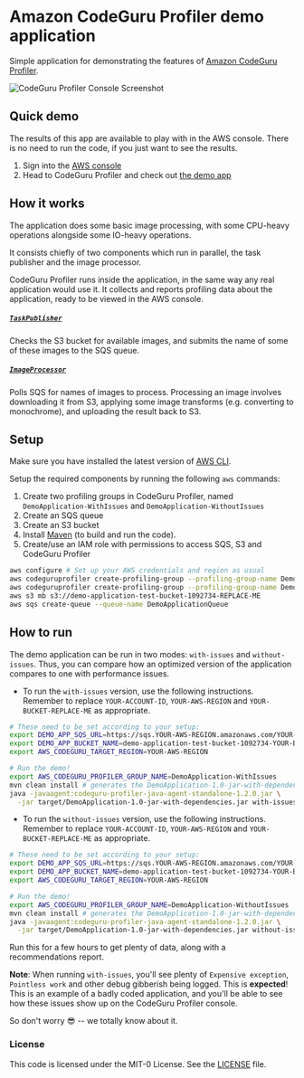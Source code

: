 # Amazon CodeGuru Profiler demo application

Simple application for demonstrating the features of [Amazon CodeGuru Profiler](https://aws.amazon.com/codeguru/).

![CodeGuru Profiler Console Screenshot](CodeGuruProfilerScreenshot.png)

## Quick demo

The results of this app are available to play with in the AWS console.
There is no need to run the code, if you just want to see the results.

1. Sign into the [AWS console](https://console.aws.amazon.com)
2. Head to CodeGuru Profiler and check out [the demo app](https://console.aws.amazon.com/codeguru/profiler/profile?profileName=%7BCodeGuru%7D%20DemoProfilingGroup-WithIssues)

## How it works

The application does some basic image processing, with some CPU-heavy
operations alongside some IO-heavy operations.

It consists chiefly of two components which run in parallel, the task publisher
and the image processor.

CodeGuru Profiler runs inside the application, in the same way any real application
would use it. It collects and reports profiling data about the application, ready to
be viewed in the AWS console.

##### [`TaskPublisher`](src/main/java/com/company/demoapplication/TaskPublisher.java)

Checks the S3 bucket for available images, and submits the name of some of these images
to the SQS queue.

##### [`ImageProcessor`](src/main/java/com/company/demoapplication/ImageProcessor.java)

Polls SQS for names of images to process. Processing an image involves downloading
it from S3, applying some image transforms (e.g. converting to monochrome), and
uploading the result back to S3.

## Setup

Make sure you have installed the latest version of [AWS CLI](https://docs.aws.amazon.com/cli/latest/userguide/cli-chap-welcome.html).

Setup the required components by running the following ```aws``` commands:

1. Create two profiling groups in CodeGuru Profiler, named `DemoApplication-WithIssues` and `DemoApplication-WithoutIssues`
2. Create an SQS queue
3. Create an S3 bucket
4. Install [Maven](https://maven.apache.org/) (to build and run the code).
5. Create/use an IAM role with permissions to access SQS, S3 and CodeGuru Profiler

```bash
aws configure # Set up your AWS credentials and region as usual
aws codeguruprofiler create-profiling-group --profiling-group-name DemoApplication-WithIssues
aws codeguruprofiler create-profiling-group --profiling-group-name DemoApplication-WithoutIssues
aws s3 mb s3://demo-application-test-bucket-1092734-REPLACE-ME
aws sqs create-queue --queue-name DemoApplicationQueue
```

## How to run

The demo application can be run in two modes: `with-issues` and `without-issues`. Thus, you can compare how an
optimized version of the application compares to one with performance issues.

* To run the `with-issues` version, use the following instructions. Remember to replace `YOUR-ACCOUNT-ID`, `YOUR-AWS-REGION` and `YOUR-BUCKET-REPLACE-ME` as appropriate.

```bash
# These need to be set according to your setup:
export DEMO_APP_SQS_URL=https://sqs.YOUR-AWS-REGION.amazonaws.com/YOUR-ACCOUNT-ID/DemoApplicationQueue
export DEMO_APP_BUCKET_NAME=demo-application-test-bucket-1092734-YOUR-BUCKET-REPLACE-ME
export AWS_CODEGURU_TARGET_REGION=YOUR-AWS-REGION

# Run the demo!
export AWS_CODEGURU_PROFILER_GROUP_NAME=DemoApplication-WithIssues
mvn clean install # generates the DemoApplication-1.0-jar-with-dependencies.jar
java -javaagent:codeguru-profiler-java-agent-standalone-1.2.0.jar \
  -jar target/DemoApplication-1.0-jar-with-dependencies.jar with-issues
```

* To run the `without-issues` version, use the following instructions. Remember to replace `YOUR-ACCOUNT-ID`, `YOUR-AWS-REGION` and `YOUR-BUCKET-REPLACE-ME` as appropriate.

```bash
# These need to be set according to your setup:
export DEMO_APP_SQS_URL=https://sqs.YOUR-AWS-REGION.amazonaws.com/YOUR-ACCOUNT-ID/DemoApplicationQueue
export DEMO_APP_BUCKET_NAME=demo-application-test-bucket-1092734-YOUR-BUCKET-REPLACE-ME
export AWS_CODEGURU_TARGET_REGION=YOUR-AWS-REGION

# Run the demo!
export AWS_CODEGURU_PROFILER_GROUP_NAME=DemoApplication-WithoutIssues
mvn clean install # generates the DemoApplication-1.0-jar-with-dependencies.jar
java -javaagent:codeguru-profiler-java-agent-standalone-1.2.0.jar \
  -jar target/DemoApplication-1.0-jar-with-dependencies.jar without-issues
```

Run this for a few hours to get plenty of data, along with a recommendations report.

**Note**: When running `with-issues`, you'll see plenty of `Expensive exception`, `Pointless work` and other debug
gibberish being logged. This is **expected**! This is an example of a badly coded application, and you'll be able to see
how these issues show up on the CodeGuru Profiler console.

So don't worry 😎 -- we totally know about it.

### License

This code is licensed under the MIT-0 License. See the [LICENSE](LICENSE) file.
